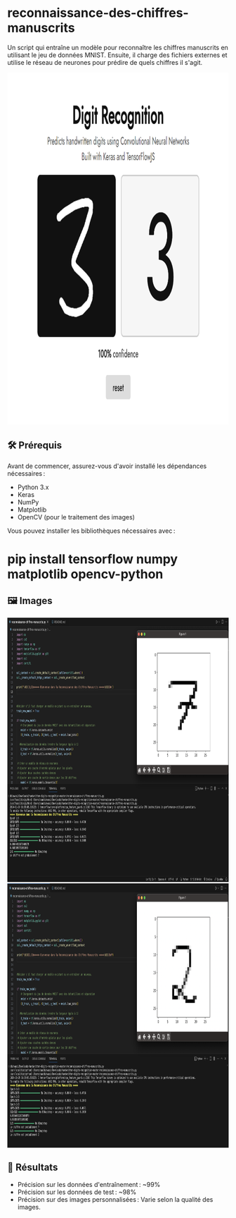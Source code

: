 # reconnaissance-des-chiffres-manuscrits

Un script qui entraîne un modèle pour reconnaître les chiffres manuscrits en utilisant le jeu de données MNIST. Ensuite, il charge des fichiers externes et utilise le réseau de neurones pour prédire de quels chiffres il s'agit.

<img src='https://github.com/issaniang5/Reconnaissance-de-Chiffres-Manuscrits-AI/blob/main/Images/image3.png' height=800px width=800px></img>



## 🛠️ Prérequis
Avant de commencer, assurez-vous d'avoir installé les dépendances nécessaires :

- Python 3.x
- Keras
- NumPy
- Matplotlib
- OpenCV (pour le traitement des images)

Vous pouvez installer les bibliothèques nécessaires avec :

# pip install tensorflow numpy matplotlib opencv-python



## 🖼️ Images
<img src='https://github.com/issaniang5/Reconnaissance-de-Chiffres-Manuscrits-AI/blob/main/Images/image1.png' height=600px width=800px></img>
<img src='https://github.com/issaniang5/Reconnaissance-de-Chiffres-Manuscrits-AI/blob/main/Images/image2.png' height=600px width=800px></img>


## 🎯 Résultats

- Précision sur les données d'entraînement : ~99%
- Précision sur les données de test : ~98%
- Précision sur des images personnalisées : Varie selon la qualité des images.
